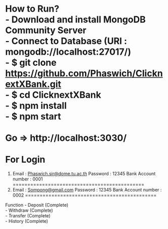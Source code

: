 How to Run?<br>
    - Download and install MongoDB Community Server<br>
    - Connect to Database (URI : mongodb://localhost:27017/)<br>
    - $ git clone https://github.com/Phaswich/ClicknextXBank.git<br>
    - $ cd ClicknextXBank<br>
    - $ npm install<br>
    - $ npm start<br>
   <br>
   Go => http://localhost:3030/<br>
<br>
For Login<br>
=============================================
1. Email : Phaswich.sir@dome.tu.ac.th
   Password : 12345
   Bank Account number : 0001
=============================================
2. Email : Sompong@gmail.com
   Password : 12345
   Bank Account number : 0002
=============================================

Function - Deposit (Complete)<br>
         - Withdraw (Complete)<br>
         - Transfer (Complete)<br>
         - History (Complete)<br>
